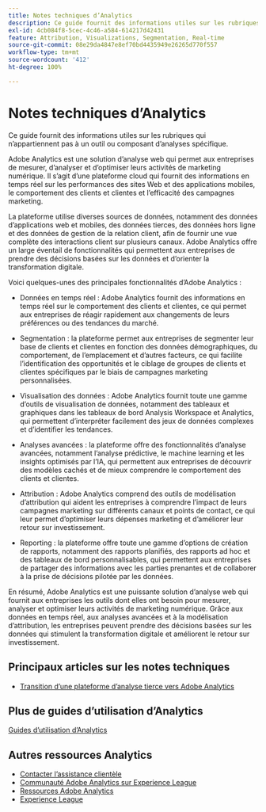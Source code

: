 ```yaml
---
title: Notes techniques d’Analytics
description: Ce guide fournit des informations utiles sur les rubriques qui n’appartiennent pas à un outil ou composant d’analyses spécifique.
exl-id: 4cb084f8-5cec-4c46-a584-614217d42431
feature: Attribution, Visualizations, Segmentation, Real-time
source-git-commit: 08e29da4847e8ef70bd4435949e26265d770f557
workflow-type: tm+mt
source-wordcount: '412'
ht-degree: 100%

---
```


# Notes techniques d’Analytics

Ce guide fournit des informations utiles sur les rubriques qui n’appartiennent pas à un outil ou composant d’analyses spécifique.

Adobe Analytics est une solution d’analyse web qui permet aux entreprises de mesurer, d’analyser et d’optimiser leurs activités de marketing numérique. Il s’agit d’une plateforme cloud qui fournit des informations en temps réel sur les performances des sites Web et des applications mobiles, le comportement des clients et clientes et l’efficacité des campagnes marketing.

La plateforme utilise diverses sources de données, notamment des données d’applications web et mobiles, des données tierces, des données hors ligne et des données de gestion de la relation client, afin de fournir une vue complète des interactions client sur plusieurs canaux. Adobe Analytics offre un large éventail de fonctionnalités qui permettent aux entreprises de prendre des décisions basées sur les données et d’orienter la transformation digitale.

Voici quelques-unes des principales fonctionnalités d’Adobe Analytics :

* Données en temps réel : Adobe Analytics fournit des informations en temps réel sur le comportement des clients et clientes, ce qui permet aux entreprises de réagir rapidement aux changements de leurs préférences ou des tendances du marché.

* Segmentation : la plateforme permet aux entreprises de segmenter leur base de clients et clientes en fonction des données démographiques, du comportement, de l’emplacement et d’autres facteurs, ce qui facilite l’identification des opportunités et le ciblage de groupes de clients et clientes spécifiques par le biais de campagnes marketing personnalisées.

* Visualisation des données : Adobe Analytics fournit toute une gamme d’outils de visualisation de données, notamment des tableaux et graphiques dans les tableaux de bord Analysis Workspace et Analytics, qui permettent d’interpréter facilement des jeux de données complexes et d’identifier les tendances.

* Analyses avancées : la plateforme offre des fonctionnalités d’analyse avancées, notamment l’analyse prédictive, le machine learning et les insights optimisés par l’IA, qui permettent aux entreprises de découvrir des modèles cachés et de mieux comprendre le comportement des clients et clientes.

* Attribution : Adobe Analytics comprend des outils de modélisation d’attribution qui aident les entreprises à comprendre l’impact de leurs campagnes marketing sur différents canaux et points de contact, ce qui leur permet d’optimiser leurs dépenses marketing et d’améliorer leur retour sur investissement.

* Reporting : la plateforme offre toute une gamme d’options de création de rapports, notamment des rapports planifiés, des rapports ad hoc et des tableaux de bord personnalisables, qui permettent aux entreprises de partager des informations avec les parties prenantes et de collaborer à la prise de décisions pilotée par les données.

En résumé, Adobe Analytics est une puissante solution d’analyse web qui fournit aux entreprises les outils dont elles ont besoin pour mesurer, analyser et optimiser leurs activités de marketing numérique. Grâce aux données en temps réel, aux analyses avancées et à la modélisation d’attribution, les entreprises peuvent prendre des décisions basées sur les données qui stimulent la transformation digitale et améliorent le retour sur investissement.


## Principaux articles sur les notes techniques

* [Transition d’une plateforme d’analyse tierce vers Adobe Analytics](ga-to-aa/home.md)

## Plus de guides d’utilisation d’Analytics

[Guides d’utilisation d’Analytics](https://experienceleague.adobe.com/docs/analytics.html?lang=fr)

## Autres ressources Analytics

* [Contacter l’assistance clientèle](https://experienceleague.adobe.com/?support-solution=Analytics?lang=fr#support)
* [Communauté Adobe Analytics sur Experience League](https://experienceleaguecommunities.adobe.com/t5/adobe-analytics/ct-p/adobe-analytics-community?profile.language=fr)
* [Ressources Adobe Analytics](https://experienceleaguecommunities.adobe.com/t5/adobe-analytics-discussions/adobe-analytics-resources/m-p/276666?profile.language=fr)
* [Experience League](https://experienceleague.adobe.com/fr)
